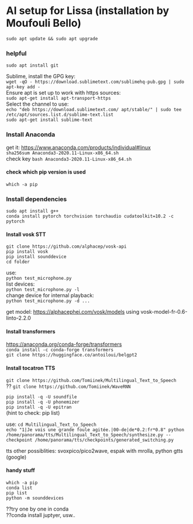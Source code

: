 # AI setup for Lissa (installation by Moufouli Bello)

``sudo apt update && sudo apt upgrade``

### helpful

``sudo apt install git``

Sublime, install the GPG key:  
``wget -qO - https://download.sublimetext.com/sublimehq-pub.gpg | sudo apt-key add -``  
Ensure apt is set up to work with https sources:  
``sudo apt-get install apt-transport-https``  
Select the channel to use:  
``echo "deb https://download.sublimetext.com/ apt/stable/" | sudo tee /etc/apt/sources.list.d/sublime-text.list``  
``sudo apt-get install sublime-text``  

### Install Anaconda
get it: https://www.anaconda.com/products/individual#linux  
``sha256sum Anaconda3-2020.11-Linux-x86_64.sh``  
check key
``bash Anaconda3-2020.11-Linux-x86_64.sh``  
#### check which pip version is used
``which -a pip``

### Install dependencies   
``sudo apt install g++``  
``conda install pytorch torchvision torchaudio cudatoolkit=10.2 -c pytorch``

#### Install vosk STT
``git clone https://github.com/alphacep/vosk-api``  
``pip install vosk``  
``pip install sounddevice``  
``cd folder``  

use:  
``python test_microphone.py``  
list devices:  
``python test_microphone.py -l``  
change device for internal playback:  
``python test_microphone.py -d ...``  

get model: https://alphacephei.com/vosk/models
using vosk-model-fr-0.6-linto-2.2.0

#### Install transformers
https://anaconda.org/conda-forge/transformers  
``conda install -c conda-forge transformers``  
``git clone https://huggingface.co/antoiloui/belgpt2``  

#### Install tocatron TTS
``git clone https://github.com/Tomiinek/Multilingual_Text_to_Speech``  
?? ``git clone https://github.com/Tomiinek/WaveRNN``  

``pip install -q -U soundfile``  
``pip install -q -U phonemizer``  
``pip install -q -U epitran``  
(hint to check: pip list)  

use:
``cd Multilingual_Text_to_Speech``  
``echo "1|Je vois une grande foule agitée.|00-de|de*0.2:fr*0.8" python /home/panorama/tts/Multilingual_Text_to_Speech/synthesize.py --checkpoint /home/panorama/tts/checkpoints/generated_switching.py``  

tts other possiblities: svoxpico/pico2wave, espak with mrolla, python gtts (google)

#### handy stuff
``which -a pip``  
``conda list``  
``pip list``  
``python -m sounddevices``  


??try one by one in conda  
??conda install juptyer, usw..  
